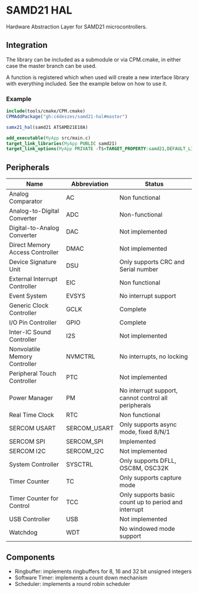 # SAMD21 HAL

Hardware Abstraction Layer for SAMD21 microcontrollers.

## Integration

The library can be included as a submodule or via CPM.cmake, in either case the master branch can
be used.

A function is registered which when used will create a new interface library with everything
included. See the example below on how to use it.

### Example

```cmake
include(tools/cmake/CPM.cmake)
CPMAddPackage("gh:c4deszes/samd21-hal#master")

samx21_hal(samd21 ATSAMD21E18A)

add_executable(MyApp src/main.c)
target_link_libraries(MyApp PUBLIC samd21)
target_link_options(MyApp PRIVATE -T$<TARGET_PROPERTY:samd21,DEFAULT_LINKERSCRIPT>)
```

## Peripherals

| Name | Abbreviation | Status |
|-|-|-|
| Analog Comparator | AC | Non functional |
| Analog-to-Digital Converter | ADC | Non-functional |
| Digital-to-Analog Converter | DAC | Not implemented |
| Direct Memory Access Controller | DMAC | Not implemented |
| Device Signature Unit | DSU | Only supports CRC and Serial number |
| External Interrupt Controller | EIC | Non functional |
| Event System | EVSYS | No interrupt support |
| Generic Clock Controller | GCLK | Complete |
| I/O Pin Controller | GPIO | Complete |
| Inter-IC Sound Controller | I2S | Not implemented |
| Nonvolatile Memory Controller | NVMCTRL | No interrupts, no locking |
| Peripheral Touch Controller | PTC | Not implemented |
| Power Manager | PM | No interrupt support, cannot control all peripherals |
| Real Time Clock | RTC | Non functional |
| SERCOM USART | SERCOM_USART | Only supports async mode, fixed 8/N/1 |
| SERCOM SPI | SERCOM_SPI | Implemented |
| SERCOM I2C | SERCOM_I2C | Not implemented |
| System Controller | SYSCTRL | Only supports DFLL, OSC8M, OSC32K |
| Timer Counter | TC | Only supports capture mode |
| Timer Counter for Control | TCC | Only supports basic count up to period and interrupt |
| USB Controller | USB | Not implemented |
| Watchdog | WDT | No windowed mode support |

## Components

- Ringbuffer: implements ringbuffers for 8, 16 and 32 bit unsigned integers
- Software Timer: implements a count down mechanism
- Scheduler: implements a round robin scheduler
